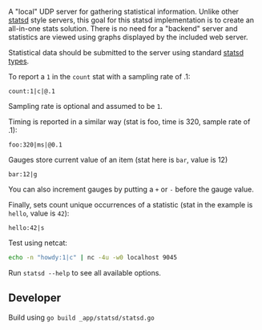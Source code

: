 A "local" UDP server for gathering statistical information. Unlike other [statsd](https://github.com/statsd/statsd) style servers, this goal for this statsd implementation is to create an all-in-one stats solution. There is no need for a "backend" server and statistics are viewed using graphs displayed by the included web server.

Statistical data should be submitted to the server using standard [statsd types](https://github.com/statsd/statsd/blob/master/docs/metric_types.md).

To report a `1` in the `count` stat with a sampling rate of .1:

```
count:1|c|@.1
```

Sampling rate is optional and assumed to be `1`.

Timing is reported in a similar way (stat is foo, time is 320, sample rate of .1):

```
foo:320|ms|@0.1
```

Gauges store current value of an item (stat here is `bar`, value is 12)

```
bar:12|g
```

You can also increment gauges by putting a `+` or `-` before the gauge value.

Finally, sets count unique occurrences of a statistic (stat in the example is `hello`, value is `42`):

```
hello:42|s
```

Test using netcat:

```bash
echo -n "howdy:1|c" | nc -4u -w0 localhost 9045 
```

Run `statsd --help` to see all available options.

## Developer

Build using `go build _app/statsd/statsd.go`

